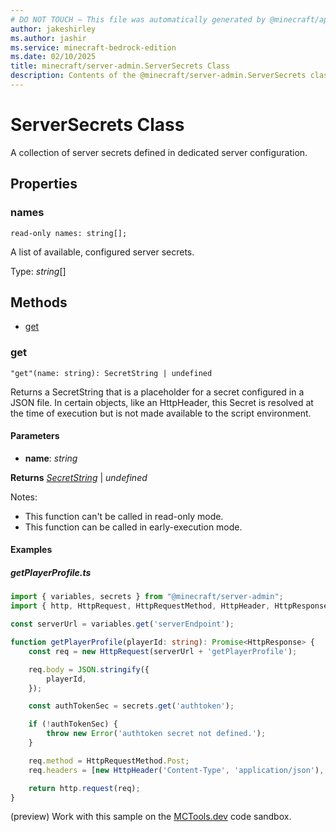 ```yaml
---
# DO NOT TOUCH — This file was automatically generated by @minecraft/api-docs-generator, to report problems file an issue at https://github.com/Mojang/minecraft-scripting-libraries
author: jakeshirley
ms.author: jashir
ms.service: minecraft-bedrock-edition
ms.date: 02/10/2025
title: minecraft/server-admin.ServerSecrets Class
description: Contents of the @minecraft/server-admin.ServerSecrets class.
---
```

# ServerSecrets Class

A collection of server secrets defined in dedicated server configuration.

## Properties

### **names**
`read-only names: string[];`

A list of available, configured server secrets.

Type: *string*[]

## Methods
- [get](#get)

### **get**
`
"get"(name: string): SecretString | undefined
`

Returns a SecretString that is a placeholder for a secret configured in a JSON file. In certain objects, like an HttpHeader, this Secret is resolved at the time of execution but is not made available to the script environment.

#### **Parameters**
- **name**: *string*

**Returns** [*SecretString*](SecretString.md) | *undefined*
  
Notes:
- This function can't be called in read-only mode.
- This function can be called in early-execution mode.

#### Examples

##### ***getPlayerProfile.ts***

```typescript
import { variables, secrets } from "@minecraft/server-admin";
import { http, HttpRequest, HttpRequestMethod, HttpHeader, HttpResponse } from "@minecraft/server-net";

const serverUrl = variables.get('serverEndpoint');

function getPlayerProfile(playerId: string): Promise<HttpResponse> {
    const req = new HttpRequest(serverUrl + 'getPlayerProfile');

    req.body = JSON.stringify({
        playerId,
    });

    const authTokenSec = secrets.get('authtoken');

    if (!authTokenSec) {
        throw new Error('authtoken secret not defined.');
    }

    req.method = HttpRequestMethod.Post;
    req.headers = [new HttpHeader('Content-Type', 'application/json'), new HttpHeader('auth', authTokenSec)];

    return http.request(req);
}
```

(preview) Work with this sample on the [MCTools.dev](https://mctools.dev/?open=gp/getPlayerProfile.ts) code sandbox.

